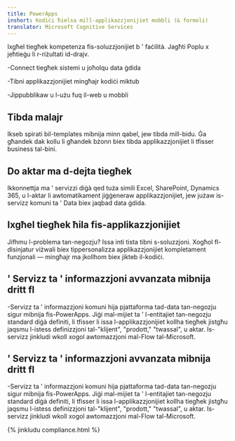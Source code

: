 ```yaml
---
title: PowerApps
inshort: Kodiċi ħielsa mill-applikazzjonijiet mobbli (& formoli)
translator: Microsoft Cognitive Services
---
```


Ixgħel tiegħek kompetenza fis-soluzzjonijiet b ' faċilità. Jagħti Poplu x jeħtieġu li r-riżultati id-drajv.

-Connect tiegħek sistemi u joħolqu data ġdida

-Tibni applikazzjonijiet mingħajr kodiċi miktub

-Jippubblikaw u l-użu fuq il-web u mobbli

## Tibda malajr
Ikseb spirati bil-templates mibnija minn qabel, jew tibda mill-bidu. Ġa għandek dak kollu li għandek bżonn biex tibda applikazzjonijiet li tfisser business tal-bini.

## Do aktar ma d-dejta tiegħek
Ikkonnettja ma ' servizzi diġà qed tuża simili Excel, SharePoint, Dynamics 365, u l-aktar li awtomatikament jiġġeneraw applikazzjonijiet, jew jużaw is-servizz komuni ta ' Data biex jaqbad data ġdida.

## Ixgħel tiegħek ħila fis-applikazzjonijiet
Jifhmu l-problema tan-negozju? Issa inti tista tibni s-soluzzjoni. Xogħol fl-disinjatur viżwali biex tippersonalizza applikazzjonijiet kompletament funzjonali — mingħajr ma jkollhom biex jikteb il-kodiċi.

## ' Servizz ta ' informazzjoni avvanzata mibnija dritt fl
-Servizz ta ' informazzjoni komuni hija pjattaforma tad-data tan-negozju sigur mibnija fis-PowerApps. Jiġi mal-mijiet ta ' l-entitajiet tan-negozju standard diġà definiti, li tfisser li issa l-applikazzjonijiet kollha tiegħek jistgħu jaqsmu l-istess definizzjoni tal-"klijent", "prodott," "twassal", u aktar. Is-servizz jinkludi wkoll xogol awtomazzjoni mal-Flow tal-Microsoft.

## ' Servizz ta ' informazzjoni avvanzata mibnija dritt fl
-Servizz ta ' informazzjoni komuni hija pjattaforma tad-data tan-negozju sigur mibnija fis-PowerApps. Jiġi mal-mijiet ta ' l-entitajiet tan-negozju standard diġà definiti, li tfisser li issa l-applikazzjonijiet kollha tiegħek jistgħu jaqsmu l-istess definizzjoni tal-"klijent", "prodott," "twassal", u aktar. Is-servizz jinkludi wkoll xogol awtomazzjoni mal-Flow tal-Microsoft.

{% jinkludu compliance.html %}

